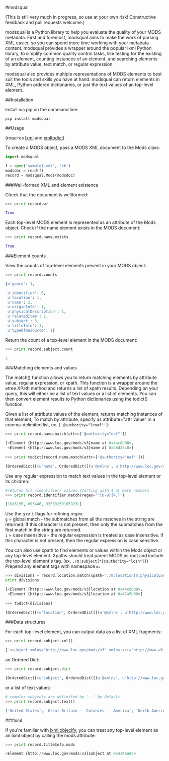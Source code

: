 #modsqual

(This is still very much in progress, so use at your own risk! Constructive feedback and pull requests welcome.)

modsqual is a Python library to help you evaluate the quality of your MODS metadata. First and foremost, modsqual aims to make the work of parsing XML easier, so you can spend more time working with your metadata content. modsqual provides a wrapper around the popular lxml Python library, to simplify common quality control tasks, like testing for the existing of an element, counting instances of an element, and searching elements by attribute value, text match, or regular expression.   

modsqual also provides multiple representations of MODS elements to best suit the tools and skills you have at hand. modsqual can return elements in XML, Python ordered dictionaries, or just the text values of an top-level element.   

##Installation

Install via pip on the command line:
```
pip install modsqual
```

##Usage

(requires [lxml](http://lxml.de/) and [xmltodict](https://github.com/martinblech/xmltodict))  


To create a MODS object, pass a MODS XML document to the Mods class:  

```python
import modsqual

f = open('sample1.xml', 'rb')
modsdoc = read(f)
record = modsqual.Mods(modsdoc)
```

###Well-formed XML and element existence

Check that the document is wellformed:  

```python
>>> print record.wf  

True
```

Each top-level MODS element is represented as an attribute of the Mods object. Check if the name element exists in the MODS document:

```python
>>> print record.name.exists  

True  
```

###Element counts

View the counts of top-level elements present in your MODS object:

```python
>>> print record.counts  

{u'genre': 1,

 u'identifier': 6,
 u'location': 1,
 u'name': 2,
 u'originInfo': 1,
 u'physicalDescription': 1,
 u'relatedItem': 1,
 u'subject': 3,
 u'titleInfo': 1,
 u'typeOfResource': 1}
 ```

Return the count of a top-level element in the MODS document:

```python
>>> print record.subject.count  

3  
```


###Matching elements and values

The match() function allows you to return matching elements by attribute value, regular expression, or xpath. This function is a wrapper around the etree.XPath method and returns a list of xpath results. Depending on your query, this will either be a list of text values or a list of elements. You can then convert element results to Python dictionaries using the todict() function.

Given a list of attribute values of the element, returns matching instances of that element, To match by attribute, specify as attribute="attr value" in a comma-delimited list, ex. `['@authority="lcnaf"']`:

```python
>>> print record.name.match(attr=['@authority="naf"']) 

[<Element {http://www.loc.gov/mods/v3}name at 0x44c8d08>,
 <Element {http://www.loc.gov/mods/v3}name at 0x48d25c8>]
 
>>> print todict(record.name.match(attr=['@authority="naf"']))

[OrderedDict([(u'name', OrderedDict([(u'@xmlns', u'http://www.loc.gov/mods/v3'), (u'@xmlns:xsi', u'http://www.w3.org/2001/XMLSchema-instance'), (u'@type', u'personal'), (u'@usage', u'primary'), (u'@authority', u'naf'), (u'@valueURI', u'http://id.loc.gov/authorities/names/n97874402'), (u'role', OrderedDict([(u'roleTerm', [OrderedDict([(u'@authority', u'marcrelator'), (u'@type', u'code'), ('#text', u'ltg')]), OrderedDict([(u'@authority', u'marcrelator'), (u'@valueURI', u'http://id.loc.gov/vocabulary/relators/ltg'), (u'@type', u'text'), ('#text', u'Lithographer')])])])), (u'namePart', u'Delpech, Fran\xe7ois S\xe9raphin, 1778-1825')]))]), OrderedDict([(u'name', OrderedDict([(u'@xmlns', u'http://www.loc.gov/mods/v3'), (u'@xmlns:xsi', u'http://www.w3.org/2001/XMLSchema-instance'), (u'@type', u'personal'), (u'@authority', u'naf'), (u'@valueURI', u'http://id.loc.gov/authorities/names/n97861896'), (u'role', OrderedDict([(u'roleTerm', OrderedDict([(u'@authority', u'marcrelator'), (u'@type', u'code'), ('#text', u'att')]))])), (u'namePart', u'Lecomte, Hippolyte, 1781-1857')]))])]
```



Use any regular expression to match text values in the top-level element or its children:

```python
#returns all <identifier> values starting with 4 or more numbers
>>> print record.identifier.match(regex='^[0-9]{4,}')  

[1616195, 693446, 33333159165923L]
```

Use the `g` or `i` flags for refining regex:  
 `g` = global match - the submatches from all the matches in the string are returned. If this character is not present, then only the submatches from the first match in the string are returned.  
`i` = case insensitive - the regular expression is treated as case insensitive. If this character is not present, then the regular expression is case sensitive.

You can also use xpath to find elements or values within the Mods object or any top-level element. Xpaths should treat parent MODS as root and include the top-level element's tag. (ex. `./m:subject[*[@authority="lcsh"]]`) Prepend any element tags with namespace `m:`  

```python
>>> divisions = record.location.match(xpath='./m:location[m:physicalLocation[@type="division"]]')
print divisions

[<Element {http://www.loc.gov/mods/v3}location at 0x44c8b08>,
 <Element {http://www.loc.gov/mods/v3}location at 0x47a5b88>]
 
>>> todict(divisions)

[OrderedDict([(u'location', OrderedDict([(u'@xmlns', u'http://www.loc.gov/mods/v3'), (u'@xmlns:xsi', u'http://www.w3.org/2001/XMLSchema-instance'), (u'physicalLocation', [OrderedDict([(u'@authority', u'marcorg'), (u'@type', u'repository'), ('#text', u'nn')]), OrderedDict([(u'@type', u'division'), ('#text', u'Jerome Robbins Dance Division')]), OrderedDict([(u'@type', u'division_short_name'), ('#text', u'Jerome Robbins Dance Division')]), OrderedDict([(u'@type', u'code'), ('#text', u'DAN')])])]))]), OrderedDict([(u'location', OrderedDict([(u'@xmlns', u'http://www.loc.gov/mods/v3'), (u'@xmlns:xsi', u'http://www.w3.org/2001/XMLSchema-instance'), (u'shelfLocator', u'*MGZFD Del F Bal 1'), (u'physicalLocation', [OrderedDict([(u'@type', u'division'), ('#text', u'Jerome Robbins Dance Division')]), OrderedDict([(u'@type', u'division_short_name'), ('#text', u'Jerome Robbins Dance Division')]), OrderedDict([(u'@type', u'code'), ('#text', u'DAN')])])]))])]
```

###Data structures

For each top-level element, you can output data as a list of XML fragments:  

```python
>>> print record.subject.xml()  

['<subject xmlns="http://www.loc.gov/mods/v3" xmlns:xsi="http://www.w3.org/2001/XMLSchema-instance" authority="lcsh">\n  <geographic authority="naf" valueURI="http://id.loc.gov/authorities/names/n78095330">United States</geographic>\n</subject>\n', '<subject xmlns="http://www.loc.gov/mods/v3" xmlns:xsi="http://www.w3.org/2001/XMLSchema-instance" authority="lcsh" valueURI="http://id.loc.gov/authorities/subjects/sh85056660">\n  <geographic authority="naf" valueURI="http://id.loc.gov/authorities/names/n79023147">Great Britain</geographic>\n  <topic authority="lcsh" valueURI="http://id.loc.gov/authorities/subjects/sh99005254">Colonies</topic>\n  <geographic authority="lcsh" valueURI="http://id.loc.gov/authorities/subjects/sh85004220">America</geographic>\n</subject>\n', '<subject xmlns="http://www.loc.gov/mods/v3" xmlns:xsi="http://www.w3.org/2001/XMLSchema-instance" authority="lcsh" valueURI="http://id.loc.gov/authorities/subjects/sh85092455">\n  <geographic authority="lcsh" valueURI="http://id.loc.gov/authorities/subjects/sh85092455">North America</geographic>\n</subject>\n']
```

an Ordered Dict:
```python
>>> print record.subject.dict  

[OrderedDict([(u'subject', OrderedDict([(u'@xmlns', u'http://www.loc.gov/mods/v3'), (u'@xmlns:xsi', u'http://www.w3.org/2001/XMLSchema-instance'), (u'@authority', u'lcsh'), (u'geographic', OrderedDict([(u'@authority', u'naf'), (u'@valueURI', u'http://id.loc.gov/authorities/names/n78095330'), ('#text', u'United States')]))]))]), OrderedDict([(u'subject', OrderedDict([(u'@xmlns', u'http://www.loc.gov/mods/v3'), (u'@xmlns:xsi', u'http://www.w3.org/2001/XMLSchema-instance'), (u'@authority', u'lcsh'), (u'@valueURI', u'http://id.loc.gov/authorities/subjects/sh85056660'), (u'geographic', [OrderedDict([(u'@authority', u'naf'), (u'@valueURI', u'http://id.loc.gov/authorities/names/n79023147'), ('#text', u'Great Britain')]), OrderedDict([(u'@authority', u'lcsh'), (u'@valueURI', u'http://id.loc.gov/authorities/subjects/sh85004220'), ('#text', u'America')])]), (u'topic', OrderedDict([(u'@authority', u'lcsh'), (u'@valueURI', u'http://id.loc.gov/authorities/subjects/sh99005254'), ('#text', u'Colonies')]))]))]), OrderedDict([(u'subject', OrderedDict([(u'@xmlns', u'http://www.loc.gov/mods/v3'), (u'@xmlns:xsi', u'http://www.w3.org/2001/XMLSchema-instance'), (u'@authority', u'lcsh'), (u'@valueURI', u'http://id.loc.gov/authorities/subjects/sh85092455'), (u'geographic', OrderedDict([(u'@authority', u'lcsh'), (u'@valueURI', u'http://id.loc.gov/authorities/subjects/sh85092455'), ('#text', u'North America')]))]))])]
```

or a list of text values:

```python
# complex subjects are delimited by '--' by default
>>> print record.subject.text()  

['United States', 'Great Britain -- Colonies -- America', 'North America']
```

###lxml

If you're familiar with [lxml objecify](http://lxml.de/objectify.html), you can treat any top-level element as an lxml object by calling the mods attribute:

```python
>>> print record.titleInfo.mods  

<Element {http://www.loc.gov/mods/v3}subject at 0x4146a88>
```



